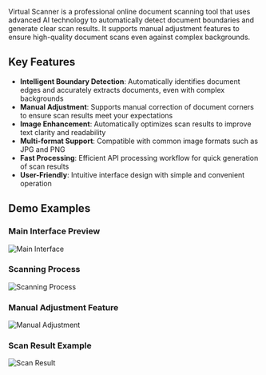 Virtual Scanner is a professional online document scanning tool that uses advanced AI technology to automatically detect document boundaries and generate clear scan results. It supports manual adjustment features to ensure high-quality document scans even against complex backgrounds.

## Key Features

- **Intelligent Boundary Detection**: Automatically identifies document edges and accurately extracts documents, even with complex backgrounds
- **Manual Adjustment**: Supports manual correction of document corners to ensure scan results meet your expectations
- **Image Enhancement**: Automatically optimizes scan results to improve text clarity and readability
- **Multi-format Support**: Compatible with common image formats such as JPG and PNG
- **Fast Processing**: Efficient API processing workflow for quick generation of scan results
- **User-Friendly**: Intuitive interface design with simple and convenient operation

## Demo Examples

### Main Interface Preview
![Main Interface]([https://picsum.photos/800/400](https://github.com/zhuxingwan/virtual-scanner/blob/main/3.png))

### Scanning Process
![Scanning Process](https://picsum.photos/800/400)

### Manual Adjustment Feature
![Manual Adjustment](https://picsum.photos/800/400)

### Scan Result Example
![Scan Result](https://picsum.photos/800/400)

